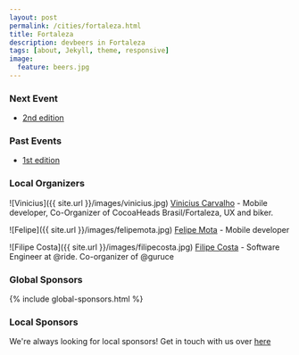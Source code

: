 ```yaml
---
layout: post
permalink: /cities/fortaleza.html
title: Fortaleza
description: devbeers in Fortaleza
tags: [about, Jekyll, theme, responsive]
image:
  feature: beers.jpg
---
```


### Next Event
* <a href="http://www.eventick.com.br/devbeers-ce-2" target="_blank">2nd edition</a>

### Past Events
* <a href="http://www.eventick.com.br/devbeers-ce-1" target="_blank">1st edition</a>

### Local Organizers
![Vinicius]({{ site.url }}/images/vinicius.jpg)
<a href="https://twitter.com/viniciusc70" target="_blank">Vinicius Carvalho</a> - Mobile developer, Co-Organizer of CocoaHeads Brasil/Fortaleza, UX and biker.

![Felipe]({{ site.url }}/images/felipemota.jpg)
<a href="https://twitter.com/" target="_blank">Felipe Mota</a> - Mobile developer

![Filipe Costa]({{ site.url }}/images/filipecosta.jpg)
<a href="https://twitter.com/filipebarcos" target="_blank">Filipe Costa</a> - Software Engineer at @ride. Co-organizer of @guruce


### Global Sponsors
{% include global-sponsors.html %}

### Local Sponsors


We're always looking for local sponsors! Get in touch with us over [here](mailto:contact@devbeers.io)
